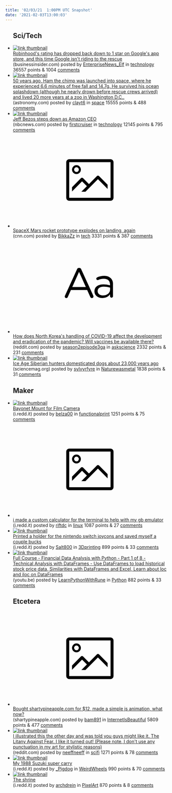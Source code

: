 ```yaml
---
title: '02/03/21  1:00PM UTC Snapshot'
date: '2021-02-03T13:00:03'
---
```

<ul>
<h2>Sci/Tech</h2>

<li><a href='https://www.businessinsider.com/robinhood-app-play-store-reviews-ratings-one-star-google-2021-2'><img src='https://b.thumbs.redditmedia.com/m1Bxv_EAFbYd1kClVWx4pHy1p3YXpzNC9aCNQ8K-oow.jpg' alt='link thumbnail'></a><div><div class='linkTitle'><a href='https://www.businessinsider.com/robinhood-app-play-store-reviews-ratings-one-star-google-2021-2'>Robinhood's rating has dropped back down to 1 star on Google's app store, and this time Google isn't riding to the rescue</a></div>(businessinsider.com) posted by <a href='https://www.reddit.com/user/EnterpriseNews_Elf'>EnterpriseNews_Elf</a> in <a href='https://www.reddit.com/r/technology'>technology</a> 36557 points & 1004 <a href='https://www.reddit.com/r/technology/comments/lb1gda/robinhoods_rating_has_dropped_back_down_to_1_star/'>comments</a></div></li>

<li><a href='https://astronomy.com/news/2021/02/apes-robots-and-men-the-life-and-death-of-the-first-space-chimp'><img src='https://b.thumbs.redditmedia.com/1eX4uGrMkK7D3MrNHzNOjH9c9Ax-nRigGbFuQn6Q7To.jpg' alt='link thumbnail'></a><div><div class='linkTitle'><a href='https://astronomy.com/news/2021/02/apes-robots-and-men-the-life-and-death-of-the-first-space-chimp'>50 years ago, Ham the chimp was launched into space, where he experienced 6.6 minutes of free fall and 14.7g. He survived his ocean splashdown (although he nearly drown before rescue crews arrived) and lived 20 more years at a zoo in Washington D.C..</a></div>(astronomy.com) posted by <a href='https://www.reddit.com/user/clayt6'>clayt6</a> in <a href='https://www.reddit.com/r/space'>space</a> 15555 points & 488 <a href='https://www.reddit.com/r/space/comments/lb5yw6/50_years_ago_ham_the_chimp_was_launched_into/'>comments</a></div></li>

<li><a href='https://www.nbcnews.com/tech/tech-news/jeff-bezos-steps-down-amazon-ceo-n1256540'><img src='https://a.thumbs.redditmedia.com/rt-Dj5083rfMG973g3z896Gt5A2r2_vUjRSr53c4pQ8.jpg' alt='link thumbnail'></a><div><div class='linkTitle'><a href='https://www.nbcnews.com/tech/tech-news/jeff-bezos-steps-down-amazon-ceo-n1256540'>Jeff Bezos steps down as Amazon CEO</a></div>(nbcnews.com) posted by <a href='https://www.reddit.com/user/firstcruiser'>firstcruiser</a> in <a href='https://www.reddit.com/r/technology'>technology</a> 12145 points & 795 <a href='https://www.reddit.com/r/technology/comments/lb6oaf/jeff_bezos_steps_down_as_amazon_ceo/'>comments</a></div></li>

<li><a href='https://www.cnn.com/2021/02/02/tech/spacex-starship-sn-9-test-launch-faa-scn/index.html'><svg version='1.1' viewBox='-34 -14 104 64' preserveAspectRatio='xMidYMid meet' xmlns='http://www.w3.org/2000/svg' xmlns:xlink='http://www.w3.org/1999/xlink'>
    <title>link thumbnail</title>
    <path d='M32,4H4A2,2,0,0,0,2,6V30a2,2,0,0,0,2,2H32a2,2,0,0,0,2-2V6A2,2,0,0,0,32,4ZM4,30V6H32V30Z'></path>
    <path d='M8.92,14a3,3,0,1,0-3-3A3,3,0,0,0,8.92,14Zm0-4.6A1.6,1.6,0,1,1,7.33,11,1.6,1.6,0,0,1,8.92,9.41Z'></path>
    <path d='M22.78,15.37l-5.4,5.4-4-4a1,1,0,0,0-1.41,0L5.92,22.9v2.83l6.79-6.79L16,22.18l-3.75,3.75H15l8.45-8.45L30,24V21.18l-5.81-5.81A1,1,0,0,0,22.78,15.37Z'></path>
    </svg></a><div><div class='linkTitle'><a href='https://www.cnn.com/2021/02/02/tech/spacex-starship-sn-9-test-launch-faa-scn/index.html'>SpaceX Mars rocket prototype explodes on landing, again</a></div>(cnn.com) posted by <a href='https://www.reddit.com/user/BikkaZz'>BikkaZz</a> in <a href='https://www.reddit.com/r/tech'>tech</a> 3331 points & 387 <a href='https://www.reddit.com/r/tech/comments/lbbqsq/spacex_mars_rocket_prototype_explodes_on_landing/'>comments</a></div></li>

<li><a href='https://www.reddit.com/r/askscience/comments/lbarcf/how_does_north_koreas_handling_of_covid19_affect/'><svg version='1.1' viewBox='-34 -12 104 64' preserveAspectRatio='xMidYMid slice' xmlns='http://www.w3.org/2000/svg' xmlns:xlink='http://www.w3.org/1999/xlink'>
    <title>text link thumbnail</title>
    <path d='M12.19,8.84a1.45,1.45,0,0,0-1.4-1h-.12a1.46,1.46,0,0,0-1.42,1L1.14,26.56a1.29,1.29,0,0,0-.14.59,1,1,0,0,0,1,1,1.12,1.12,0,0,0,1.08-.77l2.08-4.65h11l2.08,4.59a1.24,1.24,0,0,0,1.12.83,1.08,1.08,0,0,0,1.08-1.08,1.64,1.64,0,0,0-.14-.57ZM6.08,20.71l4.59-10.22,4.6,10.22Z'>
    </path>
    <path d='M32.24,14.78A6.35,6.35,0,0,0,27.6,13.2a11.36,11.36,0,0,0-4.7,1,1,1,0,0,0-.58.89,1,1,0,0,0,.94.92,1.23,1.23,0,0,0,.39-.08,8.87,8.87,0,0,1,3.72-.81c2.7,0,4.28,1.33,4.28,3.92v.5a15.29,15.29,0,0,0-4.42-.61c-3.64,0-6.14,1.61-6.14,4.64v.05c0,2.95,2.7,4.48,5.37,4.48a6.29,6.29,0,0,0,5.19-2.48V26.9a1,1,0,0,0,1,1,1,1,0,0,0,1-1.06V19A5.71,5.71,0,0,0,32.24,14.78Zm-.56,7.7c0,2.28-2.17,3.89-4.81,3.89-1.94,0-3.61-1.06-3.61-2.86v-.06c0-1.8,1.5-3,4.2-3a15.2,15.2,0,0,1,4.22.61Z'>
    </path>
    </svg></a><div><div class='linkTitle'><a href='https://www.reddit.com/r/askscience/comments/lbarcf/how_does_north_koreas_handling_of_covid19_affect/'>How does North Korea's handling of COVID-19 affect the development and eradication of the pandemic? Will vaccines be available there?</a></div>(reddit.com) posted by <a href='https://www.reddit.com/user/season2episode3ga'>season2episode3ga</a> in <a href='https://www.reddit.com/r/askscience'>askscience</a> 2332 points & 231 <a href='https://www.reddit.com/r/askscience/comments/lbarcf/how_does_north_koreas_handling_of_covid19_affect/'>comments</a></div></li>

<li><a href='https://www.sciencemag.org/sites/default/files/styles/article_main_image_-_1280w__no_aspect_/public/Paleoindiandog_1280p.jpg?itok=epo-ke9a'><img src='https://b.thumbs.redditmedia.com/IOV3qJac4Piuv87qnEVrkHLV6m1kklKp2gEyuWX8IHY.jpg' alt='link thumbnail'></a><div><div class='linkTitle'><a href='https://www.sciencemag.org/sites/default/files/styles/article_main_image_-_1280w__no_aspect_/public/Paleoindiandog_1280p.jpg?itok=epo-ke9a'>Ice Age Siberian hunters domesticated dogs about 23,000 years ago</a></div>(sciencemag.org) posted by <a href='https://www.reddit.com/user/sylvyrfyre'>sylvyrfyre</a> in <a href='https://www.reddit.com/r/Naturewasmetal'>Naturewasmetal</a> 1838 points & 31 <a href='https://www.reddit.com/r/Naturewasmetal/comments/lbdedm/ice_age_siberian_hunters_domesticated_dogs_about/'>comments</a></div></li>

<h2>Maker</h2>

<li><a href='https://i.redd.it/y2ktausnr5f61.jpg'><img src='https://b.thumbs.redditmedia.com/FrKEns90nb1j_oK-mw3jM3GYF-us4frUFwvk67ea2Ps.jpg' alt='link thumbnail'></a><div><div class='linkTitle'><a href='https://i.redd.it/y2ktausnr5f61.jpg'>Bayonet Mount for Film Camera</a></div>(i.redd.it) posted by <a href='https://www.reddit.com/user/belza00'>belza00</a> in <a href='https://www.reddit.com/r/functionalprint'>functionalprint</a> 1251 points & 75 <a href='https://www.reddit.com/r/functionalprint/comments/lbb5f2/bayonet_mount_for_film_camera/'>comments</a></div></li>

<li><a href='https://i.redd.it/fjt4ro1horc61.png'><svg version='1.1' viewBox='-34 -14 104 64' preserveAspectRatio='xMidYMid meet' xmlns='http://www.w3.org/2000/svg' xmlns:xlink='http://www.w3.org/1999/xlink'>
    <title>link thumbnail</title>
    <path d='M32,4H4A2,2,0,0,0,2,6V30a2,2,0,0,0,2,2H32a2,2,0,0,0,2-2V6A2,2,0,0,0,32,4ZM4,30V6H32V30Z'></path>
    <path d='M8.92,14a3,3,0,1,0-3-3A3,3,0,0,0,8.92,14Zm0-4.6A1.6,1.6,0,1,1,7.33,11,1.6,1.6,0,0,1,8.92,9.41Z'></path>
    <path d='M22.78,15.37l-5.4,5.4-4-4a1,1,0,0,0-1.41,0L5.92,22.9v2.83l6.79-6.79L16,22.18l-3.75,3.75H15l8.45-8.45L30,24V21.18l-5.81-5.81A1,1,0,0,0,22.78,15.37Z'></path>
    </svg></a><div><div class='linkTitle'><a href='https://i.redd.it/fjt4ro1horc61.png'>i made a custom calculator for the terminal to help with my gb emulator</a></div>(i.redd.it) posted by <a href='https://www.reddit.com/user/riftdc'>riftdc</a> in <a href='https://www.reddit.com/r/linux'>linux</a> 1087 points & 27 <a href='https://www.reddit.com/r/linux/comments/lawiww/i_made_a_custom_calculator_for_the_terminal_to/'>comments</a></div></li>

<li><a href='https://i.redd.it/gzkffews17f61.jpg'><img src='https://b.thumbs.redditmedia.com/mhSqMSlQSFBxhrW1LShiXV9OvuTOUo3R97gTdGa9wtA.jpg' alt='link thumbnail'></a><div><div class='linkTitle'><a href='https://i.redd.it/gzkffews17f61.jpg'>Printed a holder for the nintendo switch joycons and saved myself a couple bucks</a></div>(i.redd.it) posted by <a href='https://www.reddit.com/user/Salt800'>Salt800</a> in <a href='https://www.reddit.com/r/3Dprinting'>3Dprinting</a> 899 points & 33 <a href='https://www.reddit.com/r/3Dprinting/comments/lbfzi9/printed_a_holder_for_the_nintendo_switch_joycons/'>comments</a></div></li>

<li><a href='https://youtu.be/m8ahf_c9hEc'><img src='https://b.thumbs.redditmedia.com/nY9cSFZuVOzezA-8X27cqYGa4fGGtW0HG6SN8Td9WLo.jpg' alt='link thumbnail'></a><div><div class='linkTitle'><a href='https://youtu.be/m8ahf_c9hEc'>Full Course - Financial Data Analysis with Python - Part 1 of 8 - Technical Analysis with DataFrames - Use DataFrames to load historical stock price data, Similarities with DataFrames and Excel, Learn about loc and iloc on DataFrames</a></div>(youtu.be) posted by <a href='https://www.reddit.com/user/LearnPythonWithRune'>LearnPythonWithRune</a> in <a href='https://www.reddit.com/r/Python'>Python</a> 882 points & 33 <a href='https://www.reddit.com/r/Python/comments/lb08fj/full_course_financial_data_analysis_with_python/'>comments</a></div></li>

<h2>Etcetera</h2>

<li><a href='http://shartypineapple.com'><svg version='1.1' viewBox='-34 -14 104 64' preserveAspectRatio='xMidYMid meet' xmlns='http://www.w3.org/2000/svg' xmlns:xlink='http://www.w3.org/1999/xlink'>
    <title>link thumbnail</title>
    <path d='M32,4H4A2,2,0,0,0,2,6V30a2,2,0,0,0,2,2H32a2,2,0,0,0,2-2V6A2,2,0,0,0,32,4ZM4,30V6H32V30Z'></path>
    <path d='M8.92,14a3,3,0,1,0-3-3A3,3,0,0,0,8.92,14Zm0-4.6A1.6,1.6,0,1,1,7.33,11,1.6,1.6,0,0,1,8.92,9.41Z'></path>
    <path d='M22.78,15.37l-5.4,5.4-4-4a1,1,0,0,0-1.41,0L5.92,22.9v2.83l6.79-6.79L16,22.18l-3.75,3.75H15l8.45-8.45L30,24V21.18l-5.81-5.81A1,1,0,0,0,22.78,15.37Z'></path>
    </svg></a><div><div class='linkTitle'><a href='http://shartypineapple.com'>Bought shartypineapple.com for $12, made a simple js animation, what now?</a></div>(shartypineapple.com) posted by <a href='https://www.reddit.com/user/bam891'>bam891</a> in <a href='https://www.reddit.com/r/InternetIsBeautiful'>InternetIsBeautiful</a> 5809 points & 477 <a href='https://www.reddit.com/r/InternetIsBeautiful/comments/lbe172/bought_shartypineapplecom_for_12_made_a_simple_js/'>comments</a></div></li>

<li><a href='https://www.reddit.com/gallery/lb6ejg'><img src='https://b.thumbs.redditmedia.com/2oRl2_qCIjAU5h4q-2Nb1vE81QJV4GWFoiqER2zARSM.jpg' alt='link thumbnail'></a><div><div class='linkTitle'><a href='https://www.reddit.com/gallery/lb6ejg'>I illustrated this the other day and was told you guys might like it. The Litany Against Fear. I like it turned out! (Please note, I don't use any punctuation in my art for stylistic reasons)</a></div>(reddit.com) posted by <a href='https://www.reddit.com/user/neeffneeff'>neeffneeff</a> in <a href='https://www.reddit.com/r/scifi'>scifi</a> 1271 points & 78 <a href='https://www.reddit.com/r/scifi/comments/lb6ejg/i_illustrated_this_the_other_day_and_was_told_you/'>comments</a></div></li>

<li><a href='https://i.redd.it/v3cy4xnto4f61.jpg'><img src='https://b.thumbs.redditmedia.com/XORm67yULcjuoNmkbItWvGu5BSGvt5jC7bRAC3NtoHg.jpg' alt='link thumbnail'></a><div><div class='linkTitle'><a href='https://i.redd.it/v3cy4xnto4f61.jpg'>My 1988 Suzuki super carry</a></div>(i.redd.it) posted by <a href='https://www.reddit.com/user/_Pigdog'>_Pigdog</a> in <a href='https://www.reddit.com/r/WeirdWheels'>WeirdWheels</a> 990 points & 70 <a href='https://www.reddit.com/r/WeirdWheels/comments/lb69if/my_1988_suzuki_super_carry/'>comments</a></div></li>

<li><a href='https://i.redd.it/pngk15uji7f61.png'><img src='https://b.thumbs.redditmedia.com/m4CKbukQOzQR8lDrMc_Ye0na6_xjVuacKG6emk7JEZY.jpg' alt='link thumbnail'></a><div><div class='linkTitle'><a href='https://i.redd.it/pngk15uji7f61.png'>The shrine</a></div>(i.redd.it) posted by <a href='https://www.reddit.com/user/archdrein'>archdrein</a> in <a href='https://www.reddit.com/r/PixelArt'>PixelArt</a> 870 points & 8 <a href='https://www.reddit.com/r/PixelArt/comments/lbhhgt/the_shrine/'>comments</a></div></li>

</ul>

